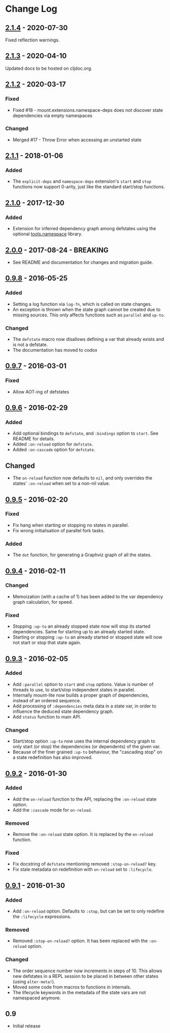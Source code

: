 # Change Log

## [2.1.4] - 2020-07-30

Fixed reflection warnings.

## [2.1.3] - 2020-04-10

Updated docs to be hosted on cljdoc.org.

## [2.1.2] - 2020-03-17
### Fixed
- Fixed #18 - mount.extensions.namespace-deps does not discover state dependencies via empty namespaces

### Changed
- Merged #17 - Throw Error when accessing an unstarted state


## [2.1.1] - 2018-01-06
### Added
- The `explicit-deps` and `namespace-deps` extension's `start` and `stop` functions now support 0-arity, just like the standard start/stop functions.


## [2.1.0] - 2017-12-30
### Added
- Extension for inferred dependency graph among defstates using the optional [tools.namespace](https://github.com/clojure/tools.namespace#reloading-code-usage) library.


## [2.0.0] - 2017-08-24 - BREAKING

- See README and documentation for changes and migration guide.


## [0.9.8] - 2016-05-25
### Added
- Setting a log function via `log-fn`, which is called on state changes.
- An exception is thrown when the state graph cannot be created due to missing sources. This only affects functions such as `parallel` and `up-to`.

### Changed
- The `defstate` macro now disallows defining a var that already exists and is not a defstate.
- The documentation has moved to codox

## [0.9.7] - 2016-03-01
### Fixed
- Allow AOT-ing of defstates


## [0.9.6] - 2016-02-29
### Added
- Add optional bindings to `defstate`, and `:bindings` option to `start`. See README for details.
- Added `:on-reload` option for `defstate`.
- Added `:on-cascade` option for `defstate`.

## Changed
- The `on-reload` function now defaults to `nil`, and only overrides the states' `:on-reload` when set to a non-nil value.


## [0.9.5] - 2016-02-20
### Fixed
- Fix hang when starting or stopping no states in parallel.
- Fix wrong initialisation of parallel fork tasks.

### Added
- The `dot` function, for generating a Graphviz graph of all the states.


## [0.9.4] - 2016-02-11
### Changed
- Memoization (with a cache of 1) has been added to the var dependency graph calculation, for speed.

### Fixed
- Stopping `:up-to` an already stopped state now will stop its started dependencies. Same for starting up to an already started state.
- Starting or stopping `:up-to` an already started or stopped state will now not start or stop that state again.


## [0.9.3] - 2016-02-05
### Added
- Add `:parallel` option to `start` and `stop` options. Value is number of threads to use, to start/stop independent states in parallel.
- Internally mount-lite now builds a proper graph of dependencies, instead of an ordered sequence.
- Add processing of `:dependencies` meta data in a state var, in order to influence the deduced state dependency graph.
- Add `status` function to main API.

### Changed
- Start/stop option `:up-to` now uses the internal dependency graph to only start (or stop) the dependencies (or dependents) of the given var.
- Because of the finer grained `:up-to` behaviour, the "cascading stop" on a state redefinition has also improved.


## [0.9.2] - 2016-01-30
### Added
- Add the `on-reload` function to the API, replacing the `:on-reload` state option.
- Add the `:cascade` mode for `on-reload`.

### Removed
- Remove the `:on-reload` state option. It is replaced by the `on-reload` function.

### Fixed
- Fix docstring of `defstate` mentioning removed `:stop-on-reload?` key.
- Fix stale metadata on redefinition with `on-reload` set to `:lifecycle`.


## [0.9.1] - 2016-01-30
### Added
- Add `:on-reload` option. Defaults to `:stop`, but can be set to only redefine the `:lifecycle` expressions.

### Removed
- Removed `:stop-on-reload?` option. It has been replaced with the `:on-reload` option.

### Changed
- The order sequence number now increments in steps of 10. This allows new defstates in a REPL session to be placed in between other states (using `alter-meta!`).
- Moved some code from macros to functions in internals.
- The lifecycle keywords in the metadata of the state vars are not namespaced anymore.


## 0.9
- Initial release

[2.1.4]: https://github.com/aroemers/mount-lite/compare/2.1.4...2.1.3
[2.1.3]: https://github.com/aroemers/mount-lite/compare/2.1.3...2.1.2
[2.1.2]: https://github.com/aroemers/mount-lite/compare/2.1.2...2.1.1
[2.1.1]: https://github.com/aroemers/mount-lite/compare/2.1.1...2.1.0
[2.1.0]: https://github.com/aroemers/mount-lite/compare/2.1.0...2.0.0
[2.0.0]: https://github.com/aroemers/mount-lite/compare/2.0.0...0.9.8
[0.9.8]: https://github.com/aroemers/mount-lite/compare/0.9.7...0.9.8
[0.9.7]: https://github.com/aroemers/mount-lite/compare/0.9.6...0.9.7
[0.9.6]: https://github.com/aroemers/mount-lite/compare/0.9.5...0.9.6
[0.9.5]: https://github.com/aroemers/mount-lite/compare/0.9.4...0.9.5
[0.9.4]: https://github.com/aroemers/mount-lite/compare/0.9.3...0.9.4
[0.9.3]: https://github.com/aroemers/mount-lite/compare/0.9.2...0.9.3
[0.9.2]: https://github.com/aroemers/mount-lite/compare/0.9.1...0.9.2
[0.9.1]: https://github.com/aroemers/mount-lite/compare/0.9...0.9.1
